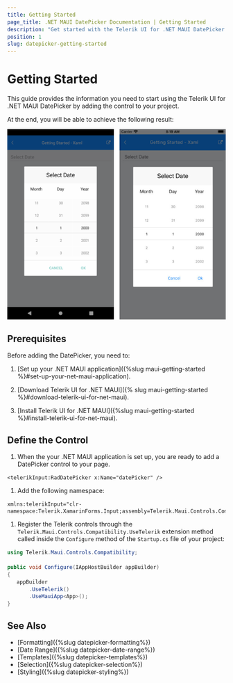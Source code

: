 ```yaml
---
title: Getting Started
page_title: .NET MAUI DatePicker Documentation | Getting Started
description: "Get started with the Telerik UI for .NET MAUI DatePicker and add the control to your .NET MAUI project."
position: 1
slug: datepicker-getting-started
---
```


# Getting Started

This guide provides the information you need to start using the Telerik UI for .NET MAUI DatePicker by adding the control to your project.

At the end, you will be able to achieve the following result:

![RadDatePicker](images/datepicker_getting_started.png)

## Prerequisites

Before adding the DatePicker, you need to:

1. [Set up your .NET MAUI application]({%slug maui-getting-started %}#set-up-your-net-maui-application).

1. [Download Telerik UI for .NET MAUI]({% slug maui-getting-started %}#download-telerik-ui-for-net-maui).

1. [Install Telerik UI for .NET MAUI]({%slug maui-getting-started %}#install-telerik-ui-for-net-maui).

## Define the Control

1. When the your .NET MAUI application is set up, you are ready to add a DatePicker control to your page.

 ```XAML
<telerikInput:RadDatePicker x:Name="datePicker" />
 ```

1. Add the following namespace:

 ```XAML
 xmlns:telerikInput="clr-namespace:Telerik.XamarinForms.Input;assembly=Telerik.Maui.Controls.Compatibility"
 ```

1. Register the Telerik controls through the `Telerik.Maui.Controls.Compatibility.UseTelerik` extension method called inside the `Configure` method of the `Startup.cs` file of your project:

 ```C#
 using Telerik.Maui.Controls.Compatibility;

 public void Configure(IAppHostBuilder appBuilder)
 {
    appBuilder        
        .UseTelerik()
        .UseMauiApp<App>();    
 }              
 ```


## See Also

- [Formatting]({%slug datepicker-formatting%})
- [Date Range]({%slug datepicker-date-range%})
- [Templates]({%slug datepicker-templates%})
- [Selection]({%slug datepicker-selection%})
- [Styling]({%slug datepicker-styling%})
